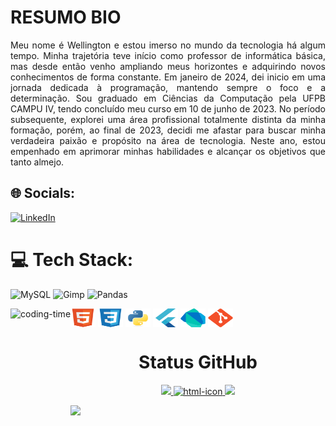 # RESUMO BIO
<div style="text-align: justify;">
  Meu nome é Wellington e estou imerso no mundo da tecnologia há algum tempo. Minha trajetória teve início como professor de informática básica, mas desde então venho ampliando meus horizontes e adquirindo novos conhecimentos de forma constante. Em janeiro de 2024, dei inicio em uma jornada dedicada à programação, mantendo sempre o foco e a determinação. Sou graduado em Ciências da Computação pela UFPB CAMPU IV, tendo concluído meu curso em 10 de junho de 2023. No período subsequente, explorei uma área profissional totalmente distinta da minha formação, porém, ao final de 2023, decidi me afastar para buscar minha verdadeira paixão e propósito na área de tecnologia.
  Neste ano, estou empenhado em aprimorar minhas habilidades e alcançar os objetivos que tanto almejo.
</div>

## 🌐 Socials:
[![LinkedIn](https://img.shields.io/badge/LinkedIn-%230077B5.svg?logo=linkedin&logoColor=white)](https://www.linkedin.com/in/wellington-de-lima-soares-25195b1b4/) 

# 💻 Tech Stack:
![MySQL](https://img.shields.io/badge/mysql-%2300000f.svg?style=for-the-badge&logo=mysql&logoColor=white) ![Gimp](https://img.shields.io/badge/Gimp-657D8B?style=for-the-badge&logo=gimp&logoColor=FFFFFF) ![Pandas](https://img.shields.io/badge/pandas-%23150458.svg?style=for-the-badge&logo=pandas&logoColor=white)

<div style="display: inline_block">
  <img align="left" height="250" alt="coding-time" src="code.gif">
  <img align="center" height="30" width="40" alt="html-icon" src="https://raw.githubusercontent.com/devicons/devicon/master/icons/html5/html5-original.svg">
  <img align="center" height="30" width="40" alt="html-icon" src="https://raw.githubusercontent.com/devicons/devicon/master/icons/css3/css3-original.svg">
  <img align="center" height="30" width="40" alt="html-icon" src="https://raw.githubusercontent.com/devicons/devicon/master/icons/python/python-original.svg">
  <img align="center" height="30" width="40" alt="html-icon" src="https://raw.githubusercontent.com/devicons/devicon/master/icons/flutter/flutter-original.svg">
  <img align="center" height="30" width="40" alt="html-icon" src="https://raw.githubusercontent.com/devicons/devicon/master/icons/dart/dart-original.svg">
  <img align="center" height="30" width="40" alt="html-icon" src="https://raw.githubusercontent.com/devicons/devicon/master/icons/git/git-original.svg">
 </div>
 
<h1 align="center">Status GitHub </h1>
<div align="center">
  <a href="https://github.com/wellingtonZero">
  <img height="140em" src="https://github-readme-stats.vercel.app/api?username=wellingtonZero&show_icons=true&theme=chartreuse-dark&include_all_commits=true&count_private=true"/>
  <img height="140em" alt="html-icon" src="https://streak-stats.demolab.com/?user=wellingtonZero&amp;theme=chartreuse-dark&amp;background=000&amp;border=#4747d1&amp;dates=FFF"/>
  <img height="140em" src="https://github-readme-stats.vercel.app/api/top-langs/?username=wellingtonZero&layout=compact&¨langs_count=16&theme=chartreuse-dark"/>
  </a>
</div>

[![](https://visitcount.itsvg.in/api?id=wellingtonZero&icon=1&color=0)](https://visitcount.itsvg.in)

<!-- Proudly created with GPRM ( https://gprm.itsvg.in ) -->
